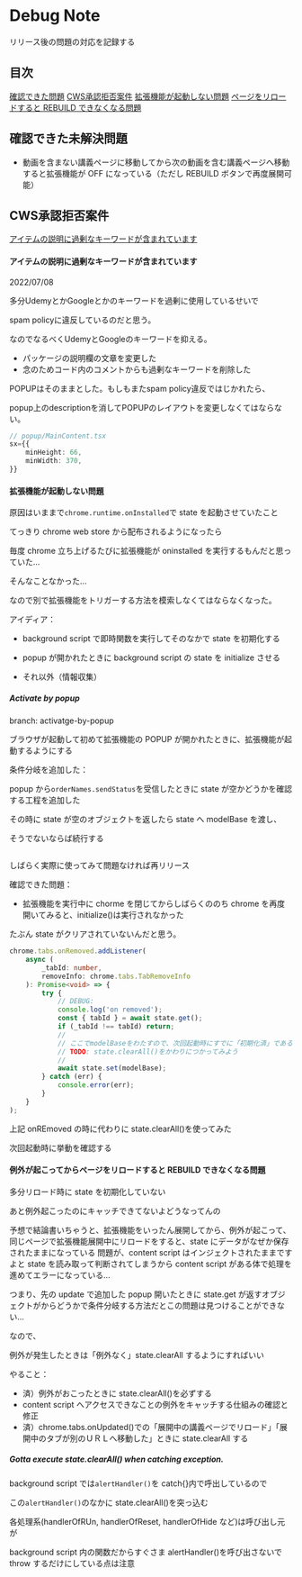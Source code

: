 # Debug Note

リリース後の問題の対応を記録する

## 目次

[確認できた問題](#確認できた問題)
[CWS承認拒否案件](#CWS承認拒否案件)
[拡張機能が起動しない問題](#拡張機能が起動しない問題)
[ページをリロードすると REBUILD できなくなる問題](#ページをリロードするとREBUILDできなくなる問題)

## 確認できた未解決問題

-   動画を含まない講義ページに移動してから次の動画を含む講義ページへ移動すると拡張機能が OFF になっている（ただし REBUILD ボタンで再度展開可能）


## CWS承認拒否案件

[アイテムの説明に過剰なキーワードが含まれています](#アイテムの説明に過剰なキーワードが含まれています)

#### アイテムの説明に過剰なキーワードが含まれています

2022/07/08

多分UdemyとかGoogleとかのキーワードを過剰に使用しているせいで

spam policyに違反しているのだと思う。

なのでなるべくUdemyとGoogleのキーワードを抑える。

- パッケージの説明欄の文章を変更した
- 念のためコード内のコメントからも過剰なキーワードを削除した

POPUPはそのままとした。もしもまたspam policy違反ではじかれたら、

popup上のdescriptionを消してPOPUPのレイアウトを変更しなくてはならない。

```TypeScript
// popup/MainContent.tsx
sx={{
    minHeight: 66,
    minWidth: 370,
}}
```


#### 拡張機能が起動しない問題

原因はいままで`chrome.runtime.onInstalled`で state を起動させていたこと

てっきり chrome web store から配布されるようになったら

毎度 chrome 立ち上げるたびに拡張機能が oninstalled を実行するもんだと思っていた...

そんなことなかった...

なので別で拡張機能をトリガーする方法を模索しなくてはならなくなった。

アイディア：

-   background script で即時関数を実行してそのなかで state を初期化する

-   popup が開かれたときに background script の state を initialize させる

-   それ以外（情報収集）

##### Activate by popup

branch: activatge-by-popup

ブラウザが起動して初めて拡張機能の POPUP が開かれたときに、拡張機能が起動するようにする

条件分岐を追加した：

popup から`orderNames.sendStatus`を受信したときに state が空かどうかを確認する工程を追加した

その時に state が空のオブジェクトを返したら state へ modelBase を渡し、

そうでないならば続行する

```TypeScript

```

しばらく実際に使ってみて問題なければ再リリース

確認できた問題：

-   拡張機能を実行中に chorme を閉じてからしばらくののち chrome を再度開いてみると、initialize()は実行されなかった

たぶん state がクリアされていないんだと思う。

```TypeScript
chrome.tabs.onRemoved.addListener(
    async (
        _tabId: number,
        removeInfo: chrome.tabs.TabRemoveInfo
    ): Promise<void> => {
        try {
            // DEBUG:
            console.log('on removed');
            const { tabId } = await state.get();
            if (_tabId !== tabId) return;
            //
            // ここでmodelBaseをわたすので、次回起動時にすでに「初期化済」であるのだ..
            // TODO: state.clearAll()をかわりにつかってみよう
            //
            await state.set(modelBase);
        } catch (err) {
            console.error(err);
        }
    }
);
```

上記 onREmoved の時に代わりに state.clearAll()を使ってみた

次回起動時に挙動を確認する

#### 例外が起こってからページをリロードすると REBUILD できなくなる問題

多分リロード時に state を初期化していない

あと例外起こったのにキャッチできてないよどうなってんの

予想で結論書いちゃうと、拡張機能をいったん展開してから、例外が起こって、同じページで拡張機能展開中にリロードをすると、state にデータがなぜか保存されたままになっている
問題が、content script はインジェクトされたままですよと state を読み取って判断されてしまうから
content script がある体で処理を進めてエラーになっている...

つまり、先の update で追加した popup 開いたときに state.get が返すオブジェクトがからどうかで条件分岐する方法だとこの問題は見つけることができない...

なので、

例外が発生したときは「例外なく」state.clearAll するようにすればいい

やること：

-   済）例外がおこったときに state.clearAll()を必ずする
-   content script へアクセスできなことの例外をキャッチする仕組みの確認と修正
-   済）chrome.tabs.onUpdated()での「展開中の講義ページでリロード」「展開中のタブが別のＵＲＬへ移動した」ときに state.clearAll する

##### Gotta execute state.clearAll() when catching exception.

background script では`alertHandler()`を catch{}内で呼出しているので

この`alertHandler()`のなかに state.clearAll()を突っ込む

各処理系(handlerOfRUn, handlerOfReset, handlerOfHide など)は呼び出し元が

background script 内の関数だからすぐさま alertHandler()を呼び出さないで throw するだけにしている点は注意
